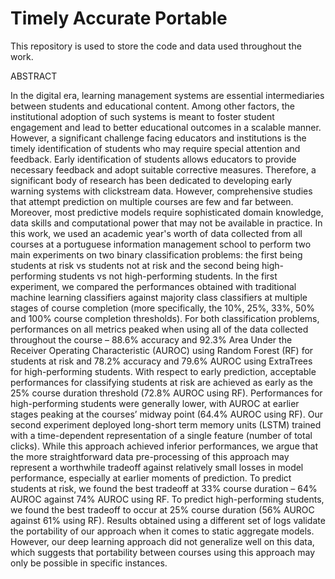 # Timely Accurate Portable
This repository is used to store the code and data used throughout the work.

ABSTRACT

In the digital era, learning management systems are essential intermediaries between students and educational content. Among other factors, the institutional adoption of such systems is meant to foster student engagement and lead to better educational outcomes in a scalable manner. However, a significant challenge facing educators and institutions is the timely identification of students who may require special attention and feedback. Early identification of students allows educators to provide necessary feedback and adopt suitable corrective measures. Therefore, a significant body of research has been dedicated to developing early warning systems with clickstream data. However, comprehensive studies that attempt prediction on multiple courses are few and far between. Moreover, most predictive models require sophisticated domain knowledge, data skills and computational power that may not be available in practice. In this work, we used an academic year's worth of data collected from all courses at a portuguese information management school to perform two main experiments on two binary classification problems: the first being students at risk vs students not at risk and the second being high-performing students vs not high-performing students. 
In the first experiment, we compared the performances obtained with traditional machine learning classifiers against majority class classifiers at multiple stages of course completion (more specifically, the 10%, 25%, 33%, 50% and 100% course completion thresholds). For both classification problems, performances on all metrics peaked when using all of the data collected throughout the course – 88.6% accuracy and 92.3% Area Under the Receiver Operating Characteristic (AUROC) using Random Forest (RF) for students at risk and 78.2% accuracy and 79.6% AUROC using ExtraTrees for high-performing students. With respect to early prediction, acceptable performances for classifying students at risk are achieved as early as the 25% course duration threshold (72.8% AUROC using RF). Performances for high-performing students were generally lower, with AUROC at earlier stages peaking at the courses’ midway point (64.4% AUROC using RF). Our second experiment deployed long-short term memory units (LSTM) trained with a time-dependent representation of a single feature (number of total clicks). While this approach achieved inferior performances, we argue that the more straightforward data pre-processing of this approach may represent a worthwhile tradeoff against relatively small losses in model performance, especially at earlier moments of prediction. To predict students at risk, we found the best tradeoff at 33% course duration – 64% AUROC against 74% AUROC using RF. To predict high-performing students, we found the best tradeoff to occur at 25% course duration (56% AUROC against 61% using RF). 
Results obtained using a different set of logs validate the portability of our approach when it comes to static aggregate models. However, our deep learning approach did not generalize well on this data, which suggests that portability between courses using this approach may only be possible in specific instances.   
